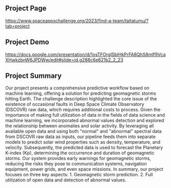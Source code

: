 ## Project Page
https://www.spaceappschallenge.org/2023/find-a-team/taitatumu/?tab=project

## Project Demo
https://docs.google.com/presentation/d/1osTFOrglSblHkPrFA8QhS8mlf9VcaXHwkzbnW6JPDWw/edit#slide=id.g288c6e621b2_2_23

## Project Summary
Our project presents a comprehensive predictive workflow based on machine learning, offering a solution for predicting geomagnetic storms hitting Earth. The challenge description highlighted the core issue of the existence of occasional faults in Deep Space Climate Observatory (DSCOVR) raw data, which requires additional costs to process. Given the importance of making full utilization of data in the fields of data science and machine learning, we incorporated abnormal values detection and explored the relationship between anomalies and solar activity. By leveraging all available open data and using both "normal" and "abnormal" spectral data from DSCOVR raw data as inputs, our pipeline feeds them into separate models to predict solar wind properties such as density, temperature, and velocity. Subsequently, the predicted data is used to forecast the Planetary K-index (Kp), determining the occurrence and duration of geomagnetic storms. Our system provides early warnings for geomagnetic storms, reducing the risks they pose to communication systems, navigation equipment, power grids, and even space missions. In summary, our project focuses on three key aspects: 1. Geomagnetic storm prediction. 2. Full utilization of open data and detection of abnormal values.
